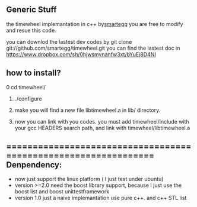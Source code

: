 Generic Stuff
------------------------------
the timewheel implemantation in c++ by[smartegg](https://github.com/smartegg)
you are free to modify and resue this code.

you can downlod the lastest dev codes by 
  git clone git://github.com/smartegg/timewheel.git
you can find the lastest doc  in
  https://www.dropbox.com/sh/0hjwsmynanfw3xt/bYuEj8D4NI  


how to install?
--------------------

0 cd  timewheel/
1. ./configure
2. make
   you will find  a new file libtimewheel.a  in lib/  directory.

3. now you can link with you codes.
you must add timewheel/include   with your gcc HEADERS search path, 
 and link with timewheel/libtimewheel.a



===============================================================
Denpendency:
----------------
- now just support the linux platform ( I just test under ubuntu)
- version >=2.0 need the boost library support, 
         because I just use the boost list   and boost unittestframework
- version 1.0  just a naive implemantation  use pure c++. and c++ STL list


